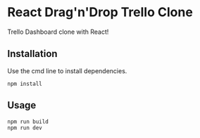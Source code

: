 # React Drag'n'Drop Trello Clone

Trello Dashboard clone with React!

## Installation

Use the cmd line to install dependencies. 

```
npm install
```

## Usage

```
npm run build
npm run dev
```
